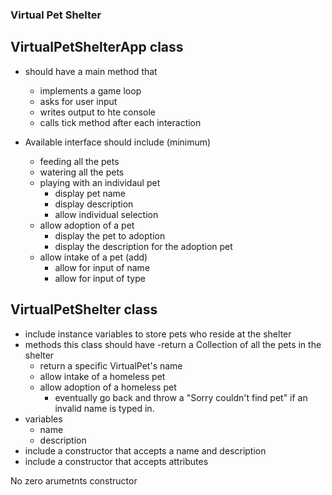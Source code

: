 ### Virtual Pet Shelter

## VirtualPetShelterApp class

- should have a main method that
	- implements a game loop
	- asks for user input
	- writes output to hte console
	- calls tick method after each interaction

- Available interface should include (minimum)
	- feeding all the pets
	- watering all the pets
	- playing with an individaul pet
		- display pet name
		- display description
		- allow individual selection
	- allow adoption of a pet
		- display the pet to adoption
		- display the description for the adoption pet
	- allow intake of a pet (add)
		- allow for input of name
		- allow for input of type

## VirtualPetShelter class

- include instance variables to store pets who reside at the shelter
- methods this class should have 
	-return a Collection of all the pets in the shelter
	- return a specific VirtualPet's name
	- allow intake of a homeless pet 
	- allow adoption of a homeless pet 
		- eventually go back and throw a "Sorry couldn't find pet" if an invalid name is typed in.
- variables
	- name
	- description
- include a constructor that accepts a name and description
- include a constructor that accepts attributes

No zero arumetnts constructor 


